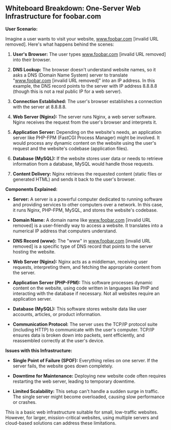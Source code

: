 ## Whiteboard Breakdown: One-Server Web Infrastructure for foobar.com

**User Scenario:**

Imagine a user wants to visit your website, www.foobar.com [invalid URL removed]. Here's what happens behind the scenes:

1. **User's Browser:** The user types www.foobar.com [invalid URL removed] into their browser.

2. **DNS Lookup:** The browser doesn't understand website names, so it asks a DNS (Domain Name System) server to translate "www.foobar.com [invalid URL removed]" into an IP address. In this example, the DNS record points to the server with IP address 8.8.8.8 (though this is not a real public IP for a web server).

3. **Connection Established:** The user's browser establishes a connection with the server at 8.8.8.8.

4. **Web Server (Nginx):** The server runs Nginx, a web server software. Nginx receives the request from the user's browser and interprets it.

5. **Application Server:** Depending on the website's needs, an application server like PHP-FPM (FastCGI Process Manager) might be involved. It would process any dynamic content on the website using the user's request and the website's codebase (application files).

6. **Database (MySQL):** If the website stores user data or needs to retrieve information from a database, MySQL would handle those requests.

7. **Content Delivery:**  Nginx retrieves the requested content (static files or generated HTML) and sends it back to the user's browser.

**Components Explained:**

* **Server:** A server is a powerful computer dedicated to running software and providing services to other computers over a network.  In this case, it runs Nginx, PHP-FPM, MySQL, and stores the website's codebase.

* **Domain Name:** A domain name like www.foobar.com [invalid URL removed] is a user-friendly way to access a website. It translates into a numerical IP address that computers understand.

* **DNS Record (www):** The "www" in www.foobar.com [invalid URL removed] is a specific type of DNS record that points to the server hosting the website.

* **Web Server (Nginx):** Nginx acts as a middleman, receiving user requests, interpreting them, and fetching the appropriate content from the server.

* **Application Server (PHP-FPM):** This software processes dynamic content on the website,  using code written in languages like PHP and interacting with the database if necessary. Not all websites require an application server.

* **Database (MySQL):** This software stores website data like user accounts, articles, or product information.

* **Communication Protocol:** The server uses the TCP/IP protocol suite (including HTTP) to communicate with the user's computer. TCP/IP ensures data is broken down into packets, sent efficiently, and reassembled correctly at the user's device.

**Issues with this Infrastructure:**

* **Single Point of Failure (SPOF):** Everything relies on one server. If the server fails, the website goes down completely.

* **Downtime for Maintenance:** Deploying new website code often requires restarting the web server, leading to temporary downtime.

* **Limited Scalability:** This setup can't handle a sudden surge in traffic. The single server might become overloaded, causing slow performance or crashes.


This is a basic web infrastructure suitable for small, low-traffic websites. However, for larger, mission-critical websites, using multiple servers and cloud-based solutions can address these limitations.

